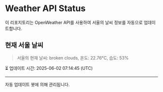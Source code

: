 
# Weather API Status

이 리포지토리는 OpenWeather API를 사용하여 서울의 날씨 정보를 자동으로 업데이트합니다.

## 현재 서울 날씨
> 서울의 현재 날씨: broken clouds, 온도: 22.76°C, 습도: 53%

⏳ 업데이트 시간: 2025-06-02 07:14:45 (UTC)

---
자동 업데이트 봇에 의해 관리됩니다.

